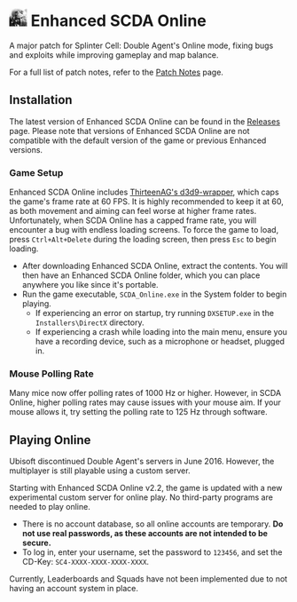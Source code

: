 # <img src="Images/icon.png" width="32"> Enhanced SCDA Online
A major patch for Splinter Cell: Double Agent's Online mode, fixing bugs and exploits while improving gameplay and map balance.

For a full list of patch notes, refer to the [Patch Notes](PatchNotes.md) page.

## Installation
The latest version of Enhanced SCDA Online can be found in the [Releases](https://github.com/Joshhhuaaa/EnhancedSCDAOnline/releases) page. Please note that versions of Enhanced SCDA Online are not compatible with the default version of the game or previous Enhanced versions.

### Game Setup
Enhanced SCDA Online includes [ThirteenAG's d3d9-wrapper](https://github.com/ThirteenAG/d3d9-wrapper), which caps the game's frame rate at 60 FPS. It is highly recommended to keep it at 60, as both movement and aiming can feel worse at higher frame rates. Unfortunately, when SCDA Online has a capped frame rate, you will encounter a bug with endless loading screens. To force the game to load, press `Ctrl+Alt+Delete` during the loading screen, then press `Esc` to begin loading.

- After downloading Enhanced SCDA Online, extract the contents. You will then have an Enhanced SCDA Online folder, which you can place anywhere you like since it's portable.
- Run the game executable, `SCDA_Online.exe` in the System folder to begin playing.
  - If experiencing an error on startup, try running `DXSETUP.exe` in the `Installers\DirectX` directory.
  - If experiencing a crash while loading into the main menu, ensure you have a recording device, such as a microphone or headset, plugged in.

### Mouse Polling Rate
Many mice now offer polling rates of 1000 Hz or higher. However, in SCDA Online, higher polling rates may cause issues with your mouse aim. If your mouse allows it, try setting the polling rate to 125 Hz through software.

## Playing Online
Ubisoft discontinued Double Agent's servers in June 2016. However, the multiplayer is still playable using a custom server.

Starting with Enhanced SCDA Online v2.2, the game is updated with a new experimental custom server for online play. No third-party programs are needed to play online.

- There is no account database, so all online accounts are temporary. **Do not use real passwords, as these accounts are not intended to be secure.**
- To log in, enter your username, set the password to `123456`, and set the CD-Key: `SC4-XXXX-XXXX-XXXX-XXXX`. 

Currently, Leaderboards and Squads have not been implemented due to not having an account system in place.
